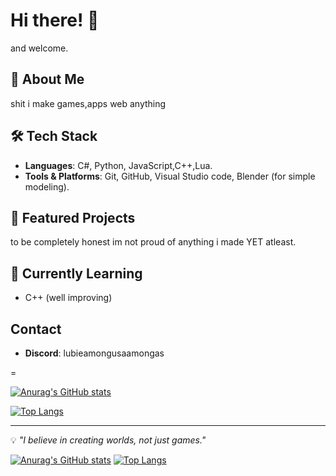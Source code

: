 # Hi there! 👋

and welcome.
## 🌟 About Me

shit i make games,apps web anything 

## 🛠️ Tech Stack

- **Languages**: C#, Python, JavaScript,C++,Lua.
- **Tools & Platforms**: Git, GitHub, Visual Studio code, Blender (for simple modeling).

## 📌 Featured Projects

to be completely honest im not proud of anything i made YET atleast.

## 🌱 Currently Learning

- C++ (well improving)


## Contact

- **Discord**: lubieamongusaamongas

=

[![Anurag's GitHub stats](https://github-readme-stats.vercel.app/api?username=papaj2139)](https://github.com/papaj2139/github-readme-stats)

[![Top Langs](https://github-readme-stats.vercel.app/api/top-langs/?username=papaj2139)](https://github.com/papaj2139/github-readme-stats)

---

💡 _"I believe in creating worlds, not just games."_



[![Anurag's GitHub stats](https://github-readme-stats.vercel.app/api?username=papaj2139)](https://github.com/papaj2139/github-readme-stats)
[![Top Langs](https://github-readme-stats.vercel.app/api/top-langs/?username=papaj2139)](https://github.com/papaj2139/github-readme-stats)
